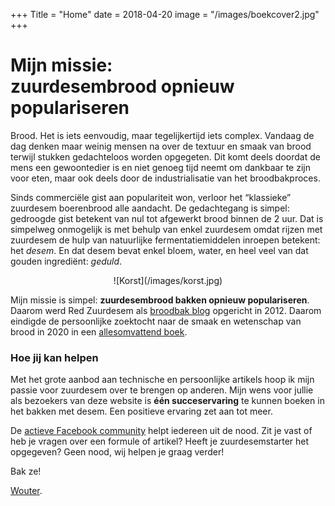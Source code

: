 +++
Title = "Home"
date = 2018-04-20
image = "/images/boekcover2.jpg"
+++

# Mijn missie: <br/>zuurdesembrood opnieuw populariseren


Brood. Het is iets eenvoudig, maar tegelijkertijd iets complex. Vandaag de dag denken maar weinig mensen na over de textuur en smaak van brood terwijl stukken gedachteloos worden opgegeten. Dit komt deels doordat de mens een gewoontedier is en niet genoeg tijd neemt om dankbaar te zijn voor eten, maar ook deels door de industrialisatie van het broodbakproces.

Sinds commerciële gist aan populariteit won, verloor het &#8220;klassieke&#8221; zuurdesem boerenbrood alle aandacht. De gedachtegang is simpel: gedroogde gist betekent van nul tot afgewerkt brood binnen de 2 uur. Dat is simpelweg onmogelijk is met behulp van enkel zuurdesem omdat rijzen met zuurdesem de hulp van natuurlijke fermentatiemiddelen inroepen betekent: het _desem_. En dat desem bevat enkel bloem, water, en heel veel van dat gouden ingrediënt: _geduld_.

<center>
    ![Korst](/images/korst.jpg)
</center>

Mijn missie is simpel: **zuurdesembrood bakken opnieuw populariseren**. Daarom werd Red Zuurdesem als [broodbak blog](/blog) opgericht in 2012. Daarom eindigde de persoonlijke zoektocht naar de smaak en wetenschap van brood in 2020 in een [allesomvattend boek](/boek).


### Hoe **jij kan helpen**

Met het grote aanbod aan technische en persoonlijke artikels hoop ik mijn passie voor zuurdesem over te brengen op anderen. Mijn wens voor jullie als bezoekers van deze website is **één succeservaring** te kunnen boeken in het bakken met desem. Een positieve ervaring zet aan tot meer.

De [actieve Facebook community](https://facebook.com/redzuurdesem) helpt iedereen uit de nood. Zit je vast of heb je vragen over een formule of artikel? Heeft je zuurdesemstarter het opgegeven? Geen nood, wij helpen je graag verder!


Bak ze!

[Wouter](/about).

 [1]: https://redzuurdesem.be/wp-content/uploads/2012/06/693ef7d02022750cb1a7dae6eb7d1cf5_large.jpg
 [2]: https://redzuurdesem.be/wp-content/uploads/2012/06/photo-full.jpg
 [3]: https://redzuurdesem.be/wp-content/uploads/2012/06/16118a75dafdc72174fc6ca3a2d545b1_large.jpg